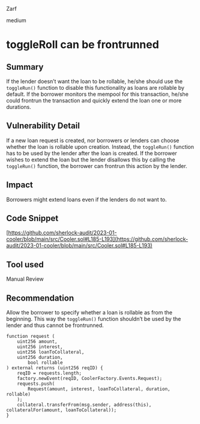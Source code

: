 Zarf

medium

# toggleRoll can be frontrunned

## Summary

If the lender doesn’t want the loan to be rollable, he/she should use the `toggleRun()` function to disable this functionality as loans are rollable by default. If the borrower monitors the mempool for this transaction, he/she could frontrun the transaction and quickly extend the loan one or more durations. 

## Vulnerability Detail

If a new loan request is created, nor borrowers or lenders can choose whether the loan is rollable upon creation. Instead, the `toggleRun()` function has to be used by the lender after the loan is created. If the borrower wishes to extend the loan but the lender disallows this by calling the `toggleRun()` function, the borrower can frontrun this action by the lender.

## Impact

Borrowers might extend loans even if the lenders do not want to.

## Code Snippet

[https://github.com/sherlock-audit/2023-01-cooler/blob/main/src/Cooler.sol#L185-L193](https://github.com/sherlock-audit/2023-01-cooler/blob/main/src/Cooler.sol#L185-L193)

## Tool used

Manual Review

## Recommendation

Allow the borrower to specify whether a loan is rollable as from the beginning. This way the `toggleRun()` function shouldn’t be used by the lender and thus cannot be frontrunned.

```solidity
function request (
    uint256 amount,
    uint256 interest,
    uint256 loanToCollateral,
    uint256 duration,
		bool rollable
) external returns (uint256 reqID) {
    reqID = requests.length;
    factory.newEvent(reqID, CoolerFactory.Events.Request);
    requests.push(
        Request(amount, interest, loanToCollateral, duration, rollable)
    );
    collateral.transferFrom(msg.sender, address(this), collateralFor(amount, loanToCollateral));
}
```